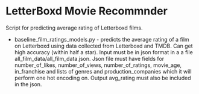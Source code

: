 # LetterBoxd Movie Recommnder 
Script for predicting average rating of Letterboxd films.

* baseline_film_ratings_models.py - predicts the average rating of a film on Letterboxd using data collected from Letterboxd and TMDB. Can get high accuracy (within half a star). Input must be in json format in a a file all_film_data/all_film_data.json. Json file must have fields for number_of_likes, number_of_views, number_of_ratings, movie_age, in_franchise and lists of genres and production_companies which it will perform one hot encoding on. Output avg_rating must also be included in the json.
